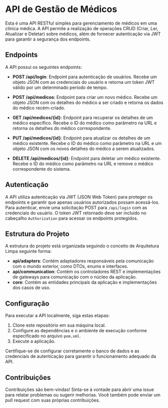 # API de Gestão de Médicos

Esta é uma API RESTful simples para gerenciamento de médicos em uma clínica médica. A API permite a realização de operações CRUD (Criar, Ler, Atualizar e Deletar) sobre médicos, além de fornecer autenticação via JWT para garantir a segurança dos endpoints.

## Endpoints

A API possui os seguintes endpoints:

- **POST /api/login**: Endpoint para autenticação de usuários. Recebe um objeto JSON com as credenciais do usuário e retorna um token JWT válido por um determinado período de tempo.

- **POST /api/medicos**: Endpoint para criar um novo médico. Recebe um objeto JSON com os detalhes do médico a ser criado e retorna os dados do médico recém-criado.

- **GET /api/medicos/{id}**: Endpoint para recuperar os detalhes de um médico específico. Recebe o ID do médico como parâmetro na URL e retorna os detalhes do médico correspondente.

- **PUT /api/medicos/{id}**: Endpoint para atualizar os detalhes de um médico existente. Recebe o ID do médico como parâmetro na URL e um objeto JSON com os novos detalhes do médico a serem atualizados.

- **DELETE /api/medicos/{id}**: Endpoint para deletar um médico existente. Recebe o ID do médico como parâmetro na URL e remove o médico correspondente do sistema.

## Autenticação

A API utiliza autenticação via JWT (JSON Web Token) para proteger os endpoints e garantir que apenas usuários autorizados possam acessá-los. Para autenticar, envie uma solicitação POST para `/api/login` com as credenciais do usuário. O token JWT retornado deve ser incluído no cabeçalho `Authorization` para acessar os endpoints protegidos.

## Estrutura do Projeto

A estrutura do projeto está organizada seguindo o conceito de Arquitetura Limpa seguinte forma:

- **api/adapters**: Contém adaptadores responsáveis pela comunicação com o mundo exterior, como DTOs, enums e interfaces.
- **api/communication**: Contém os controladores REST e implementações de gateways para comunicação com o núcleo da aplicação.
- **core**: Contém as entidades principais da aplicação e implementações dos casos de uso.

## Configuração

Para executar a API localmente, siga estas etapas:

1. Clone este repositório em sua máquina local.
2. Configure as dependências e o ambiente de execução conforme especificado no arquivo `pom.xml`.
3. Execute a aplicação.

Certifique-se de configurar corretamente o banco de dados e as credenciais de autenticação para garantir o funcionamento adequado da API.

## Contribuições

Contribuições são bem-vindas! Sinta-se à vontade para abrir uma issue para relatar problemas ou sugerir melhorias. Você também pode enviar um pull request com suas próprias contribuições.
